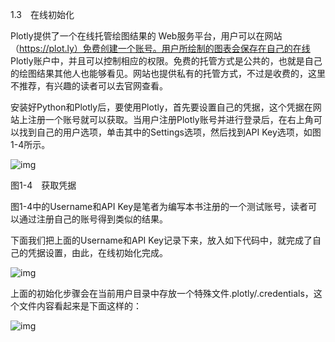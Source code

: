 1.3　在线初始化

Plotly提供了一个在线托管绘图结果的 Web服务平台，用户可以在网站（https://plot.ly）免费创建一个账号。用户所绘制的图表会保存在自己的在线 Plotly账户中，并且可以控制相应的权限。免费的托管方式是公共的，也就是自己的绘图结果其他人也能够看见。网站也提供私有的托管方式，不过是收费的，这里不推荐，有兴趣的读者可以去官网查看。

安装好Python和Plotly后，要使用Plotly，首先要设置自己的凭据，这个凭据在网站上注册一个账号就可以获取。当用户注册Plotly账号并进行登录后，在右上角可以找到自己的用户选项，单击其中的Settings选项，然后找到API Key选项，如图1-4所示。

![img](https://cdn.nlark.com/yuque/0/2022/jpeg/21473765/1644303339621-7365e6c4-217d-42a0-9b2e-ac08d4b88e2d.jpeg)

图1-4　获取凭据

图1-4中的Username和API Key是笔者为编写本书注册的一个测试账号，读者可以通过注册自己的账号得到类似的结果。

下面我们把上面的Username和API Key记录下来，放入如下代码中，就完成了自己的凭据设置，由此，在线初始化完成。

![img](https://cdn.nlark.com/yuque/0/2022/jpeg/21473765/1644303340004-52bf5e4f-3453-4497-abd7-4b406f7e1fe3.jpeg)

上面的初始化步骤会在当前用户目录中存放一个特殊文件.plotly/.credentials，这个文件内容看起来是下面这样的：

![img](https://cdn.nlark.com/yuque/0/2022/jpeg/21473765/1644303340498-6a2d0c4d-b531-4269-afa7-a3b3db764fb3.jpeg)
